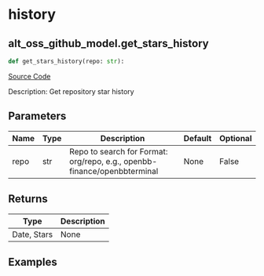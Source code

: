 # history

## alt_oss_github_model.get_stars_history

```python
def get_stars_history(repo: str):
```
[Source Code](https://github.com/OpenBB-finance/OpenBBTerminal/tree/main/openbb_terminal/alternative/oss/github_model.py#L83)

Description: Get repository star history

## Parameters

| Name | Type | Description | Default | Optional |
| ---- | ---- | ----------- | ------- | -------- |
| repo | str | Repo to search for Format: org/repo, e.g., openbb-finance/openbbterminal | None | False |

## Returns

| Type | Description |
| ---- | ----------- |
| Date, Stars | None |

## Examples

